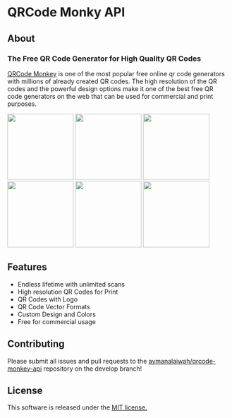 QRCode Monky API
========================

## About 
### The Free QR Code Generator for High Quality QR Codes
[QRCode Monkey](https://www.qrcode-monkey.com/) is one of the most popular free online qr code generators with millions of already created QR codes. The high resolution of the QR codes and the powerful design options make it one of the best free QR code generators on the web that can be used for commercial and print purposes.


<img src="https://www.qrcode-monkey.com/img/qr/templates/facebook.svg" width="150"/> 
<img src="https://www.qrcode-monkey.com/img/qr/templates/youtube.svg" width="150"/> 
<img src="https://www.qrcode-monkey.com/img/qr/templates/ninja.svg" width="150"/> 
<img src="https://www.qrcode-monkey.com/img/qr/templates/twitter.svg" width="150"/> 
<img src="https://www.qrcode-monkey.com/img/qr/templates/rain.svg" width="150"/> 
<img src="https://www.qrcode-monkey.com/img/qr/templates/jungle.svg" width="150"/> 


## Features
* Endless lifetime with unlimited scans
* High resolution QR Codes for Print
* QR Codes with Logo
* QR Code Vector Formats
* Custom Design and Colors
* Free for commercial usage



## Contributing
Please submit all issues and pull requests to the [aymanalaiwah/qrcode-monkey-api](https://github.com/ayman-alaiwah/laravel-qrcodemonkey) repository on the develop branch!

## License
This software is released under the [MIT license.](https://opensource.org/licenses/MIT)
